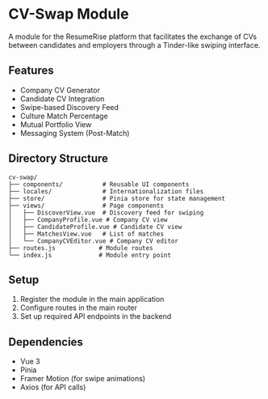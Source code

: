 # CV-Swap Module

A module for the ResumeRise platform that facilitates the exchange of CVs between candidates and employers through a Tinder-like swiping interface.

## Features

- Company CV Generator
- Candidate CV Integration
- Swipe-based Discovery Feed
- Culture Match Percentage
- Mutual Portfolio View
- Messaging System (Post-Match)

## Directory Structure

```
cv-swap/
├── components/           # Reusable UI components
├── locales/              # Internationalization files
├── store/                # Pinia store for state management
├── views/                # Page components
│   ├── DiscoverView.vue  # Discovery feed for swiping
│   ├── CompanyProfile.vue # Company CV view
│   ├── CandidateProfile.vue # Candidate CV view
│   ├── MatchesView.vue   # List of matches
│   └── CompanyCVEditor.vue # Company CV editor
├── routes.js            # Module routes
└── index.js             # Module entry point
```

## Setup

1. Register the module in the main application
2. Configure routes in the main router
3. Set up required API endpoints in the backend

## Dependencies

- Vue 3
- Pinia
- Framer Motion (for swipe animations)
- Axios (for API calls)
